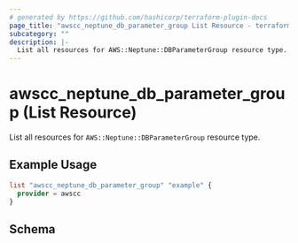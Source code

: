 ```yaml
---
# generated by https://github.com/hashicorp/terraform-plugin-docs
page_title: "awscc_neptune_db_parameter_group List Resource - terraform-provider-awscc"
subcategory: ""
description: |-
  List all resources for AWS::Neptune::DBParameterGroup resource type.
---
```


# awscc_neptune_db_parameter_group (List Resource)

List all resources for `AWS::Neptune::DBParameterGroup` resource type.

## Example Usage

```terraform
list "awscc_neptune_db_parameter_group" "example" {
  provider = awscc
}
```

<!-- schema generated by tfplugindocs -->
## Schema
